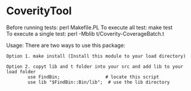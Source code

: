 CoverityTool
============

Before running tests:
	perl Makefile.PL
To execute all test:
	make test  
To execute a single test:
	perl -Mblib t/Coverity-CoverageBatch.t 
	

Usage:
There are two ways to use this package:

    Option 1. make install (Install this module to your load directory)
	
	Option 2. copyt lib and t folder into your src and add lib to your load folder
			use FindBin;                 # locate this script
			use lib "$FindBin::Bin/lib";  # use the lib directory
